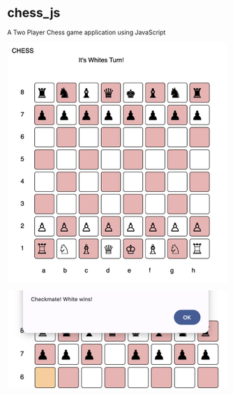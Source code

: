 # chess_js


A Two Player Chess game application using JavaScript


![alt board image](/img/board.png)

![alt checkmate](/img/checkmate.png)
